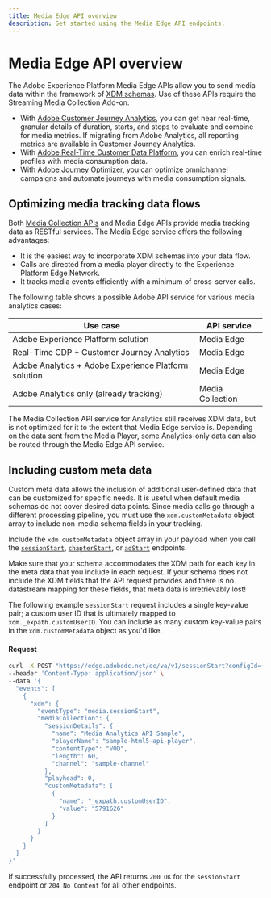 ```yaml
---
title: Media Edge API overview
description: Get started using the Media Edge API endpoints.
---
```

# Media Edge API overview

The Adobe Experience Platform Media Edge APIs allow you to send media data within the framework of [XDM schemas](https://experienceleague.adobe.com/docs/experience-platform/xdm/home.html). Use of these APIs require the Streaming Media Collection Add-on.

* With [Adobe Customer Journey Analytics](https://experienceleague.adobe.com/docs/analytics-platform/using/cja-overview/cja-overview.html), you can get near real-time, granular details of duration, starts, and stops to evaluate and combine for media metrics. If migrating from Adobe Analytics, all reporting metrics are available in Customer Journey Analytics.
* With [Adobe Real-Time Customer Data Platform](https://experienceleague.adobe.com/docs/experience-platform/rtcdp/overview.html), you can enrich real-time profiles with media consumption data.
* With [Adobe Journey Optimizer](https://experienceleague.adobe.com/docs/journey-optimizer/using/get-started/get-started.html), you can optimize omnichannel campaigns and automate journeys with media consumption signals.

## Optimizing media tracking data flows

Both [Media Collection APIs](https://experienceleague.adobe.com/docs/media-analytics/using/implementation/streaming-media-apis/mc-api-overview.html#media-tracking-data-flows) and Media Edge APIs provide media tracking data as RESTful services. The Media Edge service offers the following advantages:

* It is the easiest way to incorporate XDM schemas into your data flow. 
* Calls are directed from a media player directly to the Experience Platform Edge Network.
* It tracks media events efficiently with a minimum of cross-server calls. 

The following table shows a possible Adobe API service for various media analytics cases:

| Use case | API service |
| -------- | ----------- |
| Adobe Experience Platform solution | Media Edge |
| Real-Time CDP + Customer Journey Analytics | Media Edge |
| Adobe Analytics + Adobe Experience Platform solution | Media Edge |
| Adobe Analytics only (already tracking) | Media Collection |

The Media Collection API service for Analytics still receives XDM data, but is not optimized for it to the extent that Media Edge service is. Depending on the data sent from the Media Player, some Analytics-only data can also be routed through the Media Edge API service.

## Including custom meta data

Custom meta data allows the inclusion of additional user-defined data that can be customized for specific needs. It is useful when default media schemas do not cover desired data points. Since media calls go through a different processing pipeline, you must use the `xdm.customMetadata` object array to include non-media schema fields in your tracking.

Include the `xdm.customMetadata` object array in your payload when you call the [`sessionStart`](sessions.md#sessionstart), [`chapterStart`](chapters.md#chapterstart), or [`adStart`](ads.md#adstart) endpoints.

<InlineAlert variant="warning" slots="text" />

Make sure that your schema accommodates the XDM path for each key in the meta data that you include in each request. If your schema does not include the XDM fields that the API request provides and there is no datastream mapping for these fields, that meta data is irretrievably lost!

The following example `sessionStart` request includes a single key-value pair; a custom user ID that is ultimately mapped to `xdm._expath.customUserID`. You can include as many custom key-value pairs in the `xdm.customMetadata` object as you'd like.

<CodeBlock slots="heading, code" repeat="1" languages="CURL"/>

#### Request

```sh
curl -X POST "https://edge.adobedc.net/ee/va/v1/sessionStart?configId={datastreamId}" \
--header 'Content-Type: application/json' \
--data '{
  "events": [
    {
      "xdm": {
        "eventType": "media.sessionStart",
        "mediaCollection": {
          "sessionDetails": {
            "name": "Media Analytics API Sample",
            "playerName": "sample-html5-api-player",
            "contentType": "VOD",
            "length": 60,
            "channel": "sample-channel"
          },
          "playhead": 0,
          "customMetadata": [
            {
              "name": "_expath.customUserID",
              "value": "5791626"
            }
          ]
        }
      }
    }
  ]
}'
```

If successfully processed, the API returns `200 OK` for the `sessionStart` endpoint or `204 No Content` for all other endpoints.
